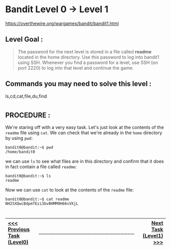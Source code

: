 # Bandit Level 0 -> Level 1 #

https://overthewire.org/wargames/bandit/bandit1.html

## Level Goal : ##
>The password for the next level is stored in a file called **readme** located in the home directory. Use this password to log into bandit1 using SSH. Whenever you find a password for a level, use SSH (on port 2220) to log into that level and continue the game.



## Commands you may need to solve this level : ##
ls,cd,cat,file,du,find
#  
## PROCEDURE : ##

We're staring off with a very easy task.  Let's just look at the contents of the `readme` file using `cat`.  We can check that we're already in the `home` directory by using `pwd`:

```console
bandit0@bandit:~$ pwd
/home/bandit0
```

we can use `ls` to see what files are in this directory and confirm that it does in fact contain a file called `readme`:

```console
bandit0@bandit:~$ ls
readme
```

Now we can use `cat` to look at the contents of the `readme` file:

```console
bandit0@bandit:~$ cat readme
NH2SXQwcBdpmTEzi3bvBHMM9H66vVXjL
```
#
[<<< Previous Task (Level0) ](Level0.md)|......................................................................| [Next Task (Level1) >>>](Level0%21->%20Level2.md)|
:-|--|-:
